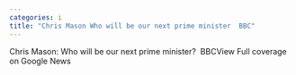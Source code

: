 ```yaml
---
categories: i
title: "Chris Mason Who will be our next prime minister  BBC"
---
```

Chris Mason: Who will be our next prime minister?&nbsp;&nbsp;BBCView Full coverage on Google News